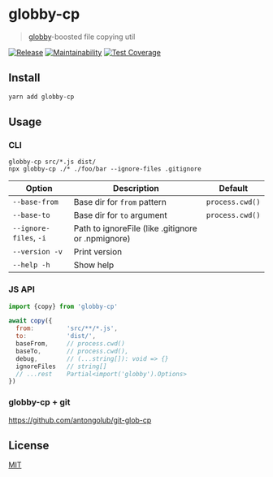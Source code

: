# globby-cp
> [globby](https://github.com/sindresorhus/globby)-boosted file copying util

[![Release](https://github.com/antongolub/globby-cp/workflows/CI/badge.svg)](https://github.com/antongolub/globby-cp/actions)
[![Maintainability](https://api.codeclimate.com/v1/badges/4d17420020d4196ad5a2/maintainability)](https://codeclimate.com/github/antongolub/globby-cp/maintainability)
[![Test Coverage](https://api.codeclimate.com/v1/badges/4d17420020d4196ad5a2/test_coverage)](https://codeclimate.com/github/antongolub/globby-cp/test_coverage)

## Install
```sh
yarn add globby-cp
```

## Usage
### CLI
```shell
globby-cp src/*.js dist/
npx globby-cp ./* ./foo/bar --ignore-files .gitignore
```

| Option                 | Description                                        | Default         |
|------------------------|----------------------------------------------------|-----------------|
| `--base-from`          | Base dir for `from` pattern                        | `process.cwd()` |
| `--base-to`            | Base dir for `to` argument                         | `process.cwd()` |
| `--ignore-files`, `-i` | Path to ignoreFile (like .gitignore or .npmignore) |                 |
| `--version -v`         | Print version                                      |                 |
| `--help -h`            | Show help                                          |                 |

### JS API
```js
import {copy} from 'globby-cp'

await copy({
  from:         'src/**/*.js',
  to:           'dist/',
  baseFrom,     // process.cwd()
  baseTo,       // process.cwd(),
  debug,        // (...string[]): void => {}
  ignoreFiles   // string[]
  // ...rest    Partial<import('globby').Options>
})
```

### globby-cp + git
https://github.com/antongolub/git-glob-cp

## License
[MIT](./LICENSE)
